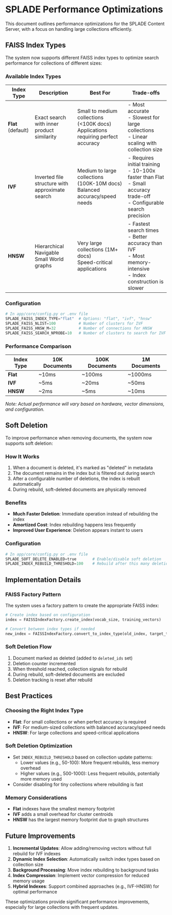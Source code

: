 # SPLADE Performance Optimizations

This document outlines performance optimizations for the SPLADE Content Server, with a focus on handling large
collections efficiently.

## FAISS Index Types

The system now supports different FAISS index types to optimize search performance for collections of different sizes:

### Available Index Types

| Index Type         | Description                                     | Best For                                                                            | Trade-offs                                                                                                                 |
|--------------------|-------------------------------------------------|-------------------------------------------------------------------------------------|----------------------------------------------------------------------------------------------------------------------------|
| **Flat** (default) | Exact search with inner product similarity      | Small to medium collections (<100K docs)<br>Applications requiring perfect accuracy | - Most accurate<br>- Slowest for large collections<br>- Linear scaling with collection size                                |
| **IVF**            | Inverted file structure with approximate search | Medium to large collections (100K-10M docs)<br>Balanced accuracy/speed needs        | - Requires initial training<br>- 10-100x faster than Flat<br>- Small accuracy trade-off<br>- Configurable search precision |
| **HNSW**           | Hierarchical Navigable Small World graphs       | Very large collections (1M+ docs)<br>Speed-critical applications                    | - Fastest search times<br>- Better accuracy than IVF<br>- Most memory-intensive<br>- Index construction is slower          |

### Configuration

```python
# In app/core/config.py or .env file
SPLADE_FAISS_INDEX_TYPE="flat"  # Options: "flat", "ivf", "hnsw"
SPLADE_FAISS_NLIST=100          # Number of clusters for IVF
SPLADE_FAISS_HNSW_M=32          # Number of connections for HNSW
SPLADE_FAISS_SEARCH_NPROBE=10   # Number of clusters to search for IVF
```

### Performance Comparison

| Index Type | 10K Documents | 100K Documents | 1M Documents |
|------------|---------------|----------------|--------------|
| **Flat**   | ~10ms         | ~100ms         | ~1000ms      |
| **IVF**    | ~5ms          | ~20ms          | ~50ms        |
| **HNSW**   | ~2ms          | ~5ms           | ~10ms        |

*Note: Actual performance will vary based on hardware, vector dimensions, and configuration.*

## Soft Deletion

To improve performance when removing documents, the system now supports soft deletion:

### How It Works

1. When a document is deleted, it's marked as "deleted" in metadata
2. The document remains in the index but is filtered out during search
3. After a configurable number of deletions, the index is rebuilt automatically
4. During rebuild, soft-deleted documents are physically removed

### Benefits

- **Much Faster Deletion**: Immediate operation instead of rebuilding the index
- **Amortized Cost**: Index rebuilding happens less frequently
- **Improved User Experience**: Deletion appears instant to users

### Configuration

```python
# In app/core/config.py or .env file
SPLADE_SOFT_DELETE_ENABLED=true       # Enable/disable soft deletion
SPLADE_INDEX_REBUILD_THRESHOLD=100    # Rebuild after this many deletions
```

## Implementation Details

### FAISS Factory Pattern

The system uses a factory pattern to create the appropriate FAISS index:

```python
# Create index based on configuration
index = FAISSIndexFactory.create_index(vocab_size, training_vectors)

# Convert between index types if needed
new_index = FAISSIndexFactory.convert_to_index_type(old_index, target_type, vectors)
```

### Soft Deletion Flow

1. Document marked as deleted (added to `deleted_ids` set)
2. Deletion counter incremented
3. When threshold reached, collection signals for rebuild
4. During rebuild, soft-deleted documents are excluded
5. Deletion tracking is reset after rebuild

## Best Practices

### Choosing the Right Index Type

- **Flat**: For small collections or when perfect accuracy is required
- **IVF**: For medium-sized collections with balanced accuracy/speed needs
- **HNSW**: For large collections and speed-critical applications

### Soft Deletion Optimization

- Set `INDEX_REBUILD_THRESHOLD` based on collection update patterns:
    - Lower values (e.g., 50-100): More frequent rebuilds, less memory overhead
    - Higher values (e.g., 500-1000): Less frequent rebuilds, potentially more memory used
- Consider disabling for tiny collections where rebuilding is fast

### Memory Considerations

- **Flat** indexes have the smallest memory footprint
- **IVF** adds a small overhead for cluster centroids
- **HNSW** has the largest memory footprint due to graph structures

## Future Improvements

1. **Incremental Updates**: Allow adding/removing vectors without full rebuild for IVF indexes
2. **Dynamic Index Selection**: Automatically switch index types based on collection size
3. **Background Processing**: Move index rebuilding to background tasks
4. **Index Compression**: Implement vector compression for reduced memory usage
5. **Hybrid Indexes**: Support combined approaches (e.g., IVF-HNSW) for optimal performance

These optimizations provide significant performance improvements, especially for large collections with frequent
updates.
